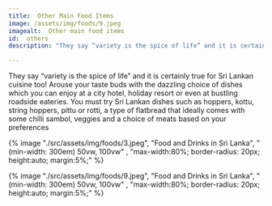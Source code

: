 ```yaml
---
title:  Other Main Food Items
image: /assets/img/foods/9.jpeg
imagealt:  Other main food items
id:  others
description: "They say “variety is the spice of life” and it is certainly true for Sri Lankan cuisine too! "

---
```

They say “variety is the spice of life” and it is certainly true for Sri Lankan cuisine too! Arouse your taste buds with the dazzling choice of dishes which you can enjoy at a city hotel, holiday resort or even at bustling roadside eateries. You must try Sri Lankan dishes such as hoppers, kottu, string hoppers, pittu or rotti, a type of flatbread that ideally comes with some chilli sambol, veggies and a choice of meats based on your preferences

{% image "./src/assets/img/foods/3.jpeg", "Food and Drinks in Sri Lanka", "(min-width: 300em) 50vw, 100vw" , "max-width:80%; border-radius: 20px; height:auto; margin:5%;" %}

{% image "./src/assets/img/foods/9.jpeg", "Food and Drinks in Sri Lanka", "(min-width: 300em) 50vw, 100vw" , "max-width:80%; border-radius: 20px; height:auto; margin:5%;" %}
